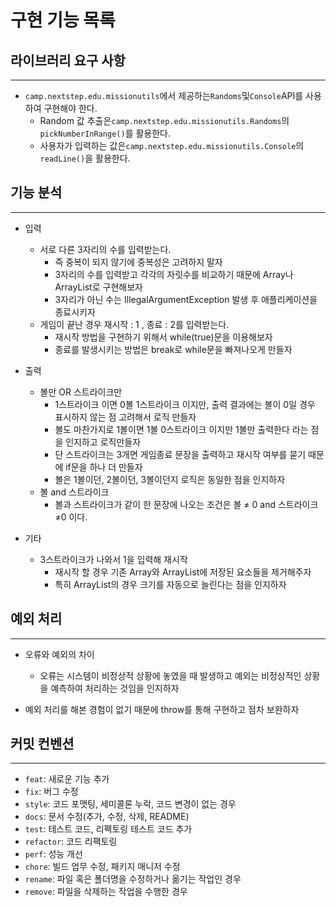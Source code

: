 # 구현 기능 목록

## 라이브러리 요구 사항

---

- `camp.nextstep.edu.missionutils`에서 제공하는`Randoms`및`Console`API를 사용하여 구현해야 한다.
    - Random 값 추출은`camp.nextstep.edu.missionutils.Randoms`의`pickNumberInRange()`를 활용한다.
    - 사용자가 입력하는 값은`camp.nextstep.edu.missionutils.Console`의`readLine()`을 활용한다.

## 기능 분석

---

- 입력
    - 서로 다른 3자리의 수를 입력받는다.
        - 즉 중복이 되지 않기에 중복성은 고려하지 말자
        - 3자리의 수를 입력받고 각각의 자릿수를 비교하기 때문에 Array나 ArrayList로 구현해보자
        - 3자리가 아닌 수는 IllegalArgumentException 발생 후 애플리케이션을 종료시키자
    - 게임이 끝난 경우 재시작 : 1 , 종료 : 2를 입력받는다.
        - 재시작 방법을 구현하기 위해서 while(true)문을 이용해보자
        - 종료를 발생시키는 방법은 break로 while문을 빠져나오게 만들자
- 출력
    - 볼만 OR 스트라이크만
        - 1스트라이크 이면 0볼 1스트라이크 이지만, 출력 결과에는 볼이 0일 경우 표시하지 않는 점 고려해서 로직 만들자
        - 볼도 마찬가지로 1볼이면 1볼 0스트라이크 이지만 1볼만 출력한다 라는 점을 인지하고 로직만들자
        - 단 스트라이크는 3개면 게임종료 문장을 출력하고 재시작 여부를 묻기 때문에 if문을 하나 더 만들자
        - 볼은 1볼이던, 2볼이던, 3볼이던지 로직은 동일한 점을 인지하자
    - 볼 and 스트라이크
        - 볼과 스트라이크가 같이 한 문장에 나오는 조건은 볼 ≠ 0 and 스트라이크 ≠0 이다.

- 기타
    - 3스트라이크가 나와서 1을 입력해 재시작
        - 재시작 할 경우 기존 Array와 ArrayList에 저장된 요소들을 제거해주자
        - 특히 ArrayList의 경우 크기를 자동으로 늘린다는 점을 인지하자

## 예외 처리

---

- 오류와 예외의 차이
    - 오류는 시스템이 비정상적 상황에 놓였을 때 발생하고 예외는 비정상적인 상황을 예측하여 처리하는 것임을 인지하자

- 예외 처리를 해본 경험이 없기 때문에 throw를 통해 구현하고 점차 보완하자

## 커밋 컨벤션

---

- `feat`: 새로운 기능 추가
- `fix`: 버그 수정
- `style`: 코드 포맷팅, 세미콜론 누락, 코드 변경이 없는 경우
- `docs`: 문서 수정(추가, 수정, 삭제, README)
- `test`: 테스트 코드, 리펙토링 테스트 코드 추가
- `refactor`: 코드 리팩토링
- `perf`: 성능 개선
- `chore`: 빌드 업무 수정, 패키지 매니저 수정
- `rename`: 파일 혹은 폴더명을 수정하거나 옮기는 작업인 경우
- `remove`: 파일을 삭제하는 작업을 수행한 경우